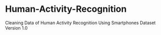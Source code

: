 # Human-Activity-Recognition
Cleaning Data of Human Activity Recognition Using Smartphones Dataset Version 1.0
